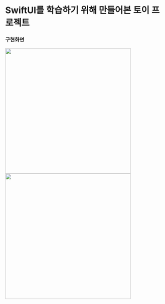 # SwiftUI를 학습하기 위해 만들어본 토이 프로젝트


### 구현화면
<span>
<img src = "https://user-images.githubusercontent.com/103888268/200353907-79c4bbaa-97ea-42d5-812d-cc120fff4383.png" width = 400>
<img src = "https://user-images.githubusercontent.com/103888268/200353927-9d21dcc2-dbb6-46db-8470-2dfc77cd574a.png" width = 400>
</span>
